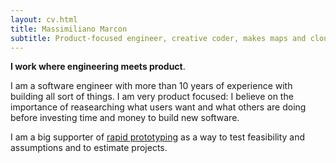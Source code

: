 ```yaml
---
layout: cv.html
title: Massimiliano Marcon
subtitle: Product-focused engineer, creative coder, makes maps and clouds.
---
```


**I work where engineering meets product**.

I am a software engineer with more than 10 years of experience with building
all sort of things. I am very product focused: I believe on the importance of reasearching what users want
and what others are doing before investing time and money to build new software.

I am a big supporter of [rapid prototyping](https://en.wikipedia.org/wiki/Software_prototyping)
as a way to test feasibility and assumptions and to estimate projects.   